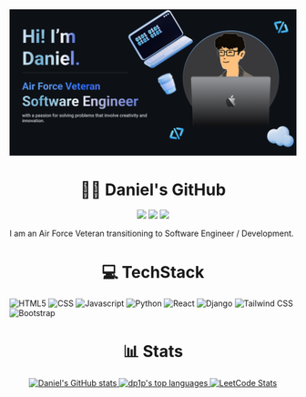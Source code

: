 <img src='github-banner.png' />

<h1 align="center"> 🧑‍💻 Daniel's GitHub</h1>

<p align="center">
 
 <img src="https://badges.pufler.dev/visits/dp1p/dp1p"/> 
 <!-- <img src="https://badges.pufler.dev/years/dp1p"/> -->
 <img src="https://badges.pufler.dev/repos/dp1p"/>
 <img src="https://badges.pufler.dev/commits/monthly/dp1p" />

</p>

I am an Air Force Veteran transitioning to Software Engineer / Development. 


<h1 align="center"> 💻 TechStack </h1> 

![HTML5](https://img.shields.io/badge/html5-%23E34F26?style=for-the-badge&logo=html5&logoColor=%23E34F26&labelColor=black)
![CSS](https://img.shields.io/badge/css3-%231572B6?style=for-the-badge&logo=css3&logoColor=%231572B6&labelColor=black)
![Javascript](https://img.shields.io/badge/javscript-F7DF1E?style=for-the-badge&logo=javascript&labelColor=black)
![Python](https://img.shields.io/badge/python-%233776AB?style=for-the-badge&logo=python&logoColor=%233776AB&labelColor=black)
![React](https://img.shields.io/badge/React-61DAFB?style=for-the-badge&logo=react&logoColor=%2361DAFB&labelColor=black)
![Django](https://img.shields.io/badge/django-%23092E20?style=for-the-badge&logo=django&logoColor=%23092E20&labelColor=black)
![Tailwind CSS](https://img.shields.io/badge/tailwindcss-%2306B6D4?style=for-the-badge&logo=tailwindcss&logoColor=%2306B6D4&labelColor=black)
![Bootstrap](https://img.shields.io/badge/bootstrap-%237952B3?style=for-the-badge&logo=bootstrap&logoColor=%237952B3&labelColor=black)

<h1 align="center"> 📊 Stats </h1> 

<p align="center">
  <a href="https://github.com/dp1p/github-readme-stats">
    <img src="https://github-readme-stats.vercel.app/api?username=dp1p&show_icons=true&theme=transparent" alt="Daniel's GitHub stats" />
  </a>
  <a href="https://github.com/dp1p">
    <img src="https://github-readme-stats.vercel.app/api/top-langs?username=dp1p&show_icons=true&layout=compact&theme=transparent" alt="dp1p's top languages" />
  </a>
  <a href="https://leetcode.com/dkei/">
    <img src="https://leetcard.jacoblin.cool/dkei?theme=dark&font=Kaisei%20Opti&ext=heatmap" alt="LeetCode Stats" />
  </a>
</p>



<!-- GIT STATUS COMPACT ---------------------->
<!-- ![Top Langs](https://github-readme-stats.vercel.app/api/top-langs/?username=dp1p&&&langs_count=5) -->

<!--
**dp1p/dp1p** is a ✨ _special_ ✨ repository because its `README.md` (this file) appears on your GitHub profile.

Here are some ideas to get you started:

- 🔭 I’m currently working on ...
- 🌱 I’m currently learning ...
- 👯 I’m looking to collaborate on ...
- 🤔 I’m looking for help with ...
- 💬 Ask me about ...
- 📫 How to reach me: ...
- 😄 Pronouns: ...
- ⚡ Fun fact: ...
-->

<!-- RESOURCES TO USE ------------------------------
https://simpleicons.org/
https://shields.io/badges -->